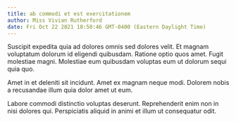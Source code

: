 ```yaml
---
title: ab commodi et est exercitationem
author: Miss Vivian Rutherford
date: Fri Oct 22 2021 18:50:46 GMT-0400 (Eastern Daylight Time)
---
```

Suscipit expedita quia ad dolores omnis sed dolores velit. Et magnam voluptatum dolorum id eligendi quibusdam. Ratione optio quos amet. Fugit molestiae magni. Molestiae eum quibusdam voluptas eum ut dolorum sequi quia quo.

 Amet in et deleniti sit incidunt. Amet ex magnam neque modi. Dolorem nobis a recusandae illum quia dolor amet ut eum.

 Labore commodi distinctio voluptas deserunt. Reprehenderit enim non in nisi dolores qui. Perspiciatis aliquid in animi et illum ut consequatur odit.